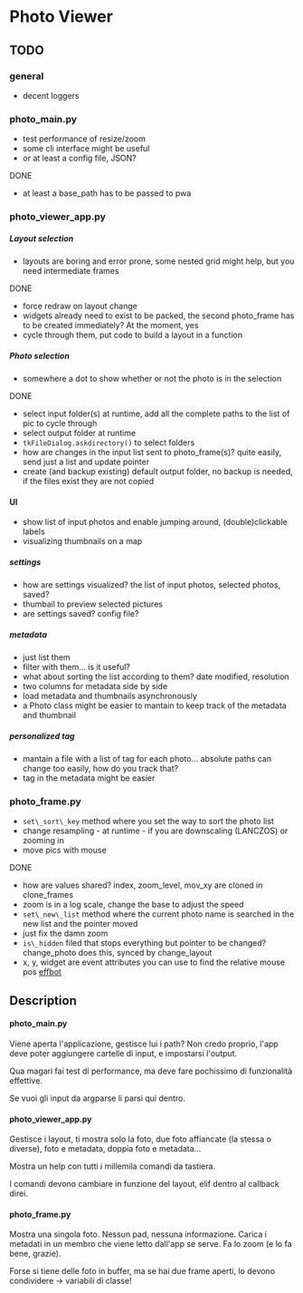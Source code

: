 # Photo Viewer

## TODO

### general
* decent loggers

### photo\_main.py
* test performance of resize/zoom
* some cli interface might be useful
* or at least a config file, JSON?

DONE

* at least a base\_path has to be passed to pwa

### photo\_viewer\_app.py

##### Layout selection
* layouts are boring and error prone, some nested grid might help, but you need intermediate frames

DONE

* force redraw on layout change
* widgets already need to exist to be packed, the second photo\_frame has to be created immediately? At the moment, yes
* cycle through them, put code to build a layout in a function

##### Photo selection
* somewhere a dot to show whether or not the photo is in the selection

DONE

* select input folder(s) at runtime, add all the complete paths to the list of pic to cycle through
* select output folder at runtime
* `tkFileDialog.askdirectory()` to select folders
* how are changes in the input list sent to photo\_frame(s)? quite easily, send just a list and update pointer
* create (and backup existing) default output folder, no backup is needed, if the files exist they are not copied

#### UI
* show list of input photos and enable jumping around, (double)clickable labels
* visualizing thumbnails on a map

##### settings
* how are settings visualized? the list of input photos, selected photos, saved?
* thumbail to preview selected pictures
* are settings saved? config file?

##### metadata
* just list them
* filter with them... is it useful?
* what about sorting the list according to them? date modified, resolution
* two columns for metadata side by side
* load metadata and thumbnails asynchronously
* a Photo class might be easier to mantain to keep track of the metadata and thumbnail

##### personalized tag
* mantain a file with a list of tag for each photo... absolute paths can change too easily, how do you track that?
* tag in the metadata might be easier

### photo\_frame.py
* `set\_sort\_key` method where you set the way to sort the photo list
* change resampling - at runtime - if you are downscaling (LANCZOS) or zooming in
* move pics with mouse

DONE

* how are values shared? index, zoom\_level, mov\_xy are cloned in clone\_frames
* zoom is in a log scale, change the base to adjust the speed
* `set\_new\_list` method where the current photo name is searched in the new list and the pointer moved
* just fix the damn zoom
* `is\_hidden` filed that stops everything but pointer to be changed? change\_photo does this, synced by change\_layout
* x, y, widget are event attributes you can use to find the relative mouse pos [effbot](https://effbot.org/tkinterbook/tkinter-events-and-bindings.htm)

## Description

#### photo\_main.py

Viene aperta l'applicazione, gestisce lui i path?
Non credo proprio, l'app deve poter aggiungere cartelle di input, e impostarsi l'output.

Qua magari fai test di performance, ma deve fare pochissimo di funzionalità effettive.

Se vuoi gli input da argparse li parsi qui dentro.

#### photo\_viewer\_app.py

Gestisce i layout, ti mostra solo la foto, due foto affiancate (la stessa o diverse), foto e metadata, doppia foto e metadata...

Mostra un help con tutti i millemila comandi da tastiera.

I comandi devono cambiare in funzione del layout, elif dentro al callback direi.

#### photo\_frame.py

Mostra una singola foto. Nessun pad, nessuna informazione. Carica i metadati in un membro che viene letto dall'app se serve. Fa lo zoom (e lo fa bene, grazie).

Forse si tiene delle foto in buffer, ma se hai due frame aperti, lo devono condividere -> variabili di classe!

